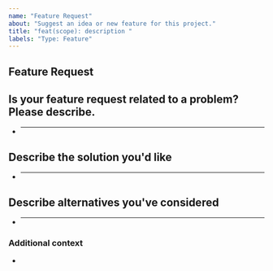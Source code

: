 ```yaml
---
name: "Feature Request"
about: "Suggest an idea or new feature for this project."
title: "feat(scope): description "
labels: "Type: Feature"
---
```

<!--
☝️ "scope" in the title could be one of our apps or packages:
- form, validator, demo, landing-page, docs...
 -->

<!-- Fill up as much information as you can to help us understand the request 🙏  -->
## **Feature Request**

## **Is your feature request related to a problem? Please describe.**

<!-- A clear and concise description of what the problem is. Ex. I'm always frustrated when [...] -->

- ***

## **Describe the solution you'd like**

<!-- A clear and concise description of what you want to happen. -->

- ***

## **Describe alternatives you've considered**

<!-- A clear and concise description of any alternative solutions or features you've considered. -->

- ***

### **Additional context**

<!-- Add any other context or additional information about the problem here.-->

-

<!-- THANK YOU FOR THE CONTRIBUTION! 🚀 -->